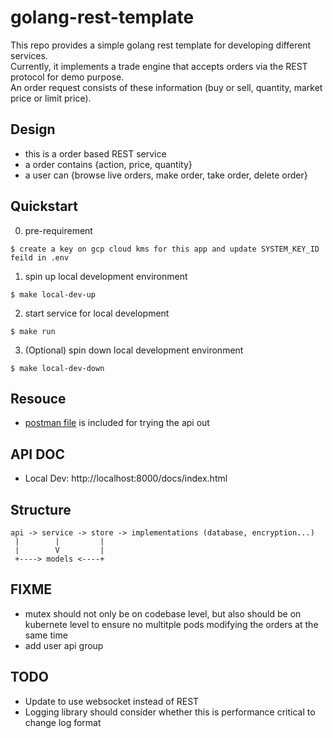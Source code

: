 # golang-rest-template
This repo provides a simple golang rest template for developing different services.
<br>
Currently, it implements a trade engine that accepts orders via the REST protocol for demo purpose.
<br>
An order request consists of these information (buy or sell, quantity, market price or limit price). 

## Design

* this is a order based REST service
* a order contains {action, price, quantity}
* a user can {browse live orders, make order, take order, delete order}

## Quickstart

0. pre-requirement
```
$ create a key on gcp cloud kms for this app and update SYSTEM_KEY_ID feild in .env
```

1. spin up local development environment
```
$ make local-dev-up
```

2. start service for local development
```
$ make run
```

3. (Optional) spin down local development environment
```
$ make local-dev-down
```

## Resouce
* [postman file](./tradebook.postman_collection.json) is included for trying the api out

## API DOC
* Local Dev: http://localhost:8000/docs/index.html

## Structure
```
api -> service -> store -> implementations (database, encryption...)
 |        |         |         
 |        V         |
 +----> models <----+
```

## FIXME
* mutex should not only be on codebase level, but also should be on kubernete level to ensure no multitple pods modifying the orders at the same time
* add user api group

## TODO
* Update to use websocket instead of REST
* Logging library should consider whether this is performance critical to change log format
